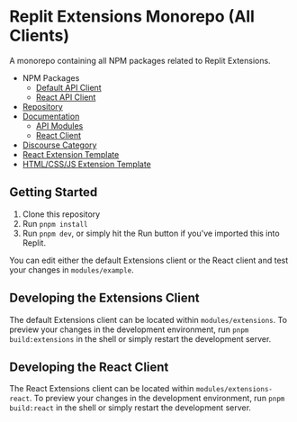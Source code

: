 # Replit Extensions Monorepo (All Clients)

A monorepo containing all NPM packages related to Replit Extensions.

- NPM Packages
  - [Default API Client](https://www.npmjs.com/package/@replit/extensions)
  - [React API Client](https://www.npmjs.com/package/@replit/extensions-react)
- [Repository](https://github.com/replit/extensions)
- [Documentation](https://docs.replit.com/extensions)
  - [API Modules](https://docs.replit.com/extensions/category/api-reference)
  - [React Client](https://docs.replit.com/extensions/category/react)
- [Discourse Category](https://ask.replit.com/c/extensions)
- [React Extension Template](https://replit.com/@replit/React-Extension?v=1)
- [HTML/CSS/JS Extension Template](https://replit.com/@replit/HTMLCSSJS-Extension?v=1)

## Getting Started

1. Clone this repository
2. Run `pnpm install`
3. Run `pnpm dev`, or simply hit the Run button if you've imported this into Replit.

You can edit either the default Extensions client or the React client and test your changes in `modules/example`.

## Developing the Extensions Client

The default Extensions client can be located within `modules/extensions`. To preview your changes in the development environment, run `pnpm build:extensions` in the shell or simply restart the development server.

## Developing the React Client

The React Extensions client can be located within `modules/extensions-react`. To preview your changes in the development environment, run `pnpm build:react` in the shell or simply restart the development server.
